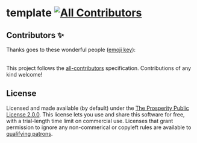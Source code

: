 # template [![All Contributors](https://img.shields.io/badge/all_contributors-1-orange.svg?style=flat-square)](#contributors)


## Contributors ✨

Thanks goes to these wonderful people ([emoji key](https://allcontributors.org/docs/en/emoji-key)):

<!-- ALL-CONTRIBUTORS-LIST:START - Do not remove or modify this section -->
<!-- prettier-ignore -->
<table>
</table>
<!-- ALL-CONTRIBUTORS-LIST:END -->

This project follows the [all-contributors](https://github.com/all-contributors/all-contributors) specification. Contributions of any kind welcome!

## License

Licensed and made available (by default) under the [The Prosperity Public License 2.0.0][license]. This license lets you use and share this software for free, with a trial-length time limit on commercial use. Licenses that grant permission to ignore any non-commerical or copyleft rules are available to [qualifying patrons][buy-a-license].

<!-- in-line links -->
[license]: LICENSE.md
[buy-a-license]: https://ghuntley.com/support
